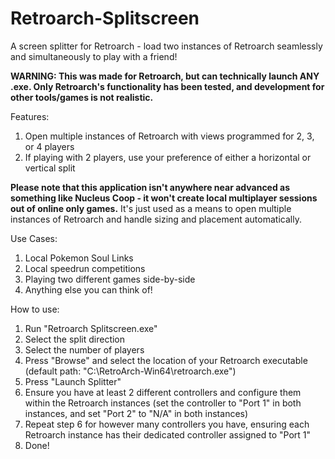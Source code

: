 # Retroarch-Splitscreen
A screen splitter for Retroarch - load two instances of Retroarch seamlessly and simultaneously to play with a friend!

**WARNING: This was made for Retroarch, but can technically launch ANY .exe. Only Retroarch's functionality has been tested, and development for other tools/games is not realistic.**

Features:
1. Open multiple instances of Retroarch with views programmed for 2, 3, or 4 players
2. If playing with 2 players, use your preference of either a horizontal or vertical split

**Please note that this application isn't anywhere near advanced as something like Nucleus Coop - it won't create local multiplayer sessions out of online only games.** It's just used as a means to open multiple instances of Retroarch and handle sizing and placement automatically.

Use Cases:
1. Local Pokemon Soul Links
2. Local speedrun competitions
3. Playing two different games side-by-side
4. Anything else you can think of!

How to use:
1. Run "Retroarch Splitscreen.exe"
2. Select the split direction
3. Select the number of players
4. Press "Browse" and select the location of your Retroarch executable (default path: "C:\RetroArch-Win64\retroarch.exe")
5. Press "Launch Splitter"
6. Ensure you have at least 2 different controllers and configure them within the Retroarch instances (set the controller to "Port 1" in both instances, and set "Port 2" to "N/A" in both instances)
7. Repeat step 6 for however many controllers you have, ensuring each Retroarch instance has their dedicated controller assigned to "Port 1"
8. Done!
